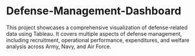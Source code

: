 # Defense-Management-Dashboard
This project showcases a comprehensive visualization of defense-related data using Tableau. It covers multiple aspects of defense management, including recruitment, operational performance, expenditures, and welfare analysis across Army, Navy, and Air Force.
